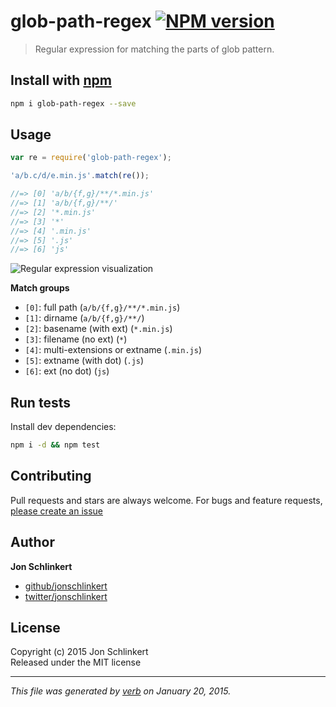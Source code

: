 # glob-path-regex [![NPM version](https://badge.fury.io/js/glob-path-regex.svg)](http://badge.fury.io/js/glob-path-regex)

> Regular expression for matching the parts of glob pattern.

## Install with [npm](npmjs.org)

```bash
npm i glob-path-regex --save
```

## Usage

```js
var re = require('glob-path-regex');

'a/b.c/d/e.min.js'.match(re());

//=> [0] 'a/b/{f,g}/**/*.min.js'
//=> [1] 'a/b/{f,g}/**/'
//=> [2] '*.min.js'
//=> [3] '*'
//=> [4] '.min.js'
//=> [5] '.js'
//=> [6] 'js'
```

![Regular expression visualization](https://www.debuggex.com/i/yfDVnaepV7Qg14bO.png)

**Match groups**

- `[0]`: full path (`a/b/{f,g}/**/*.min.js`)
- `[1]`: dirname (`a/b/{f,g}/**/`)
- `[2]`: basename (with ext) (`*.min.js`)
- `[3]`: filename (no ext) (`*`)
- `[4]`: multi-extensions or extname (`.min.js`)
- `[5]`: extname (with dot) (`.js`)
- `[6]`: ext (no dot) (`js`)


## Run tests

Install dev dependencies:

```bash
npm i -d && npm test
```

## Contributing
Pull requests and stars are always welcome. For bugs and feature requests, [please create an issue](https://github.com/regexps/glob-path-regex/issues)

## Author

**Jon Schlinkert**
 
+ [github/jonschlinkert](https://github.com/jonschlinkert)
+ [twitter/jonschlinkert](http://twitter.com/jonschlinkert) 

## License
Copyright (c) 2015 Jon Schlinkert  
Released under the MIT license

***

_This file was generated by [verb](https://github.com/assemble/verb) on January 20, 2015._
